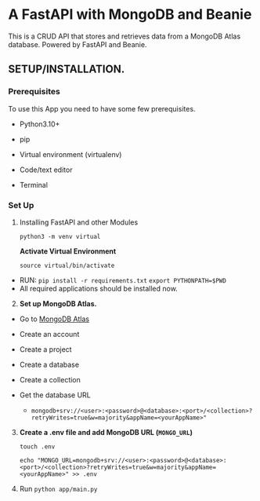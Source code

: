 # A FastAPI with MongoDB and Beanie

This is a CRUD API that stores and retrieves data from a MongoDB Atlas database. Powered by FastAPI and Beanie. 

## **SETUP/INSTALLATION.**

### Prerequisites

To use this App you need to have some few prerequisites.

- Python3.10+

- pip

- Virtual environment (virtualenv)

- Code/text editor

- Terminal

### **Set Up**

1. Installing FastAPI and other Modules

    `python3 -m venv virtual`

    **Activate Virtual Environment**

    `source virtual/bin/activate`

* RUN:
    `pip install -r requirements.txt`
    `export PYTHONPATH=$PWD`
* All required applications should be installed now.

2. **Set up MongoDB Atlas.**

 - Go to [MongoDB Atlas](https://www.mongodb.com/atlas)
 - Create an account
 - Create a project
 - Create a database
 - Create a collection
 - Get the database URL 

   - `mongodb+srv://<user>:<password>@<database>:<port>/<collection>?retryWrites=true&w=majority&appName=<yourAppName>"`


3. **Create a .env file and add MongoDB URL (`MONGO_URL`)**

    `touch .env`

    `echo "MONGO_URL=mongodb+srv://<user>:<password>@<database>:<port>/<collection>?retryWrites=true&w=majority&appName=<yourAppName>" >> .env`

4. Run `python app/main.py`
